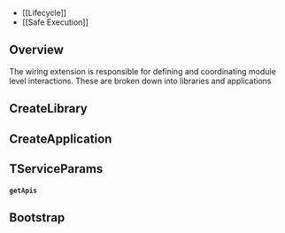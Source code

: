 - [[Lifecycle]]
- [[Safe Execution]]

## Overview

The wiring extension is responsible for defining and coordinating module level interactions. These are broken down into libraries and applications
## CreateLibrary



## CreateApplication

## TServiceParams

#### `getApis`

## Bootstrap